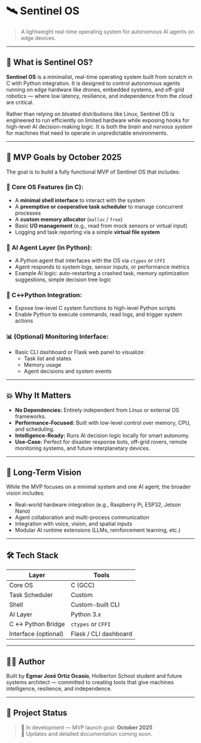 # 🛰️ Sentinel OS

> A lightweight real-time operating system for autonomous AI agents on edge devices.

---

## 🧠 What is Sentinel OS?

**Sentinel OS** is a minimalist, real-time operating system built from scratch in C with Python integration. It is designed to control autonomous agents running on edge hardware like drones, embedded systems, and off-grid robotics — where low latency, resilience, and independence from the cloud are critical.

Rather than relying on bloated distributions like Linux, Sentinel OS is engineered to run efficiently on limited hardware while exposing hooks for high-level AI decision-making logic. It is both the *brain* and *nervous system* for machines that need to operate in unpredictable environments.

---

## 🎯 MVP Goals by October 2025

The goal is to build a fully functional MVP of Sentinel OS that includes:

### 🔧 Core OS Features (in C):
- A **minimal shell interface** to interact with the system
- A **preemptive or cooperative task scheduler** to manage concurrent processes
- A **custom memory allocator** (`malloc` / `free`)
- Basic **I/O management** (e.g., read from mock sensors or virtual input)
- Logging and task reporting via a simple **virtual file system**

### 🧠 AI Agent Layer (in Python):
- A Python agent that interfaces with the OS via `ctypes` or `CFFI`
- Agent responds to system logs, sensor inputs, or performance metrics
- Example AI logic: auto-restarting a crashed task, memory optimization suggestions, simple decision tree logic

### 🧩 C↔Python Integration:
- Expose low-level C system functions to high-level Python scripts
- Enable Python to execute commands, read logs, and trigger system actions

### 📊 (Optional) Monitoring Interface:
- Basic CLI dashboard or Flask web panel to visualize:
  - Task list and states
  - Memory usage
  - Agent decisions and system events

---

## 💥 Why It Matters

- **No Dependencies:** Entirely independent from Linux or external OS frameworks.
- **Performance-Focused:** Built with low-level control over memory, CPU, and scheduling.
- **Intelligence-Ready:** Runs AI decision logic locally for smart autonomy.
- **Use-Case:** Perfect for disaster response bots, off-grid rovers, remote monitoring systems, and future interplanetary devices.

---

## 🔭 Long-Term Vision

While the MVP focuses on a minimal system and one AI agent, the broader vision includes:

- Real-world hardware integration (e.g., Raspberry Pi, ESP32, Jetson Nano)
- Agent collaboration and multi-process communication
- Integration with voice, vision, and spatial inputs
- Modular AI runtime extensions (LLMs, reinforcement learning, etc.)

---

## 🛠️ Tech Stack

| Layer           | Tools                |
|----------------|----------------------|
| Core OS         | C (GCC)              |
| Task Scheduler  | Custom               |
| Shell           | Custom-built CLI     |
| AI Layer        | Python 3.x           |
| C ↔ Python Bridge | `ctypes` or `CFFI` |
| Interface (optional) | Flask / CLI dashboard |

---

## 👨‍💻 Author

Built by **Egmar José Ortiz Ocasio**, Holberton School student and future systems architect — committed to creating tools that give machines intelligence, resilience, and independence.

---

## 🚧 Project Status

> 🔨 In development — MVP launch goal: **October 2025**  
> 🌟 Updates and detailed documentation coming soon.

